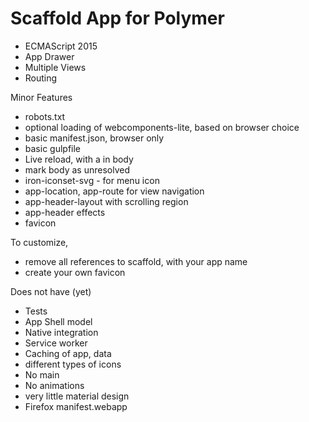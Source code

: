 # Scaffold App for Polymer

* ECMAScript 2015
* App Drawer
* Multiple Views
* Routing

Minor Features

* robots.txt
* optional loading of webcomponents-lite, based on browser choice
* basic manifest.json, browser only
* basic gulpfile
* Live reload, with a <browser-sync-binding> in body
* mark body as unresolved
* iron-iconset-svg - for menu icon
* app-location, app-route for view navigation
* app-header-layout with scrolling region
* app-header effects
* favicon

To customize, 

* remove all references to scaffold, with your app name
* create your own favicon


Does not have (yet)

* Tests
* App Shell model
* Native integration
* Service worker
* Caching of app, data
* different types of icons
* No main 
* No animations
* very little material design
* Firefox manifest.webapp
